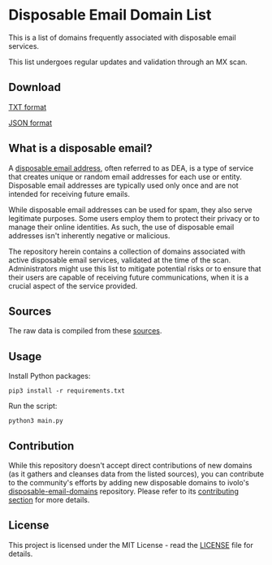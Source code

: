 # Disposable Email Domain List

This is a list of domains frequently associated with disposable email services.

This list undergoes regular updates and validation through an MX scan.

## Download

[TXT format](https://github.com/groundcat/disposable-email-domain-list/raw/master/domains.txt)

[JSON format](https://github.com/groundcat/disposable-email-domain-list/raw/master/domains.json)

## What is a disposable email?

A [disposable email address](http://en.wikipedia.org/wiki/Disposable_email_address), often referred to as DEA, is a type of service that creates unique or random email addresses for each use or entity. Disposable email addresses are typically used only once and are not intended for receiving future emails.

While disposable email addresses can be used for spam, they also serve legitimate purposes. Some users employ them to protect their privacy or to manage their online identities. As such, the use of disposable email addresses isn't inherently negative or malicious. 

The repository herein contains a collection of domains associated with active disposable email services, validated at the time of the scan. Administrators might use this list to mitigate potential risks or to ensure that their users are capable of receiving future communications, when it is a crucial aspect of the service provided.

## Sources

The raw data is compiled from these [sources](https://github.com/groundcat/disposable-email-domain-list/blob/master/sources.txt).

## Usage

Install Python packages:

    pip3 install -r requirements.txt

Run the script:

    python3 main.py

## Contribution

While this repository doesn't accept direct contributions of new domains (as it gathers and cleanses data from the listed sources), you can contribute to the community's efforts by adding new disposable domains to ivolo's [disposable-email-domains](https://github.com/ivolo/disposable-email-domains) repository. Please refer to its [contributing section](https://github.com/ivolo/disposable-email-domains#contributing) for more details.

## License

This project is licensed under the MIT License - read the [LICENSE](LICENSE) file for details.